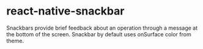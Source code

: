 # react-native-snackbar
Snackbars provide brief feedback about an operation through a message at the bottom of the screen. Snackbar by default uses onSurface color from theme.
